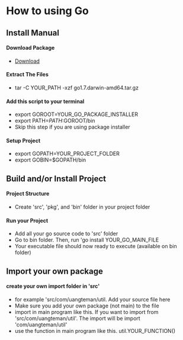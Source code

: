 How to using Go
======

## Install Manual
#### Download Package
* [Download](https://golang.org/doc/install)
#### Extract The Files
* tar -C YOUR_PATH -xzf go1.7.darwin-amd64.tar.gz
#### Add this script to your terminal
* export GOROOT=YOUR_GO_PACKAGE_INSTALLER
* export PATH=$PATH:$GOROOT/bin
* Skip this step if you are using package installer
#### Setup Project
* export GOPATH=YOUR_PROJECT_FOLDER
* export GOBIN=$GOPATH/bin

## Build and/or Install Project
#### Project Structure
* Create 'src', 'pkg', and 'bin' folder in your project folder
#### Run your Project
* Add all your go source code to 'src' folder
* Go to bin folder. Then, run 'go install YOUR_GO_MAIN_FILE
* Your executable file should now ready to execute (available on bin folder)

## Import your own package
#### create your own import folder in 'src'
* for example 'src/com/uangteman/util. Add your source file here
* Make sure you add your own package (not main) to the file
* import in main program like this. If you want to import from 'src/com/uangteman/util'. The import will be import 'com/uangteman/util'
* use the function in main program like this. util.YOUR_FUNCTION()




